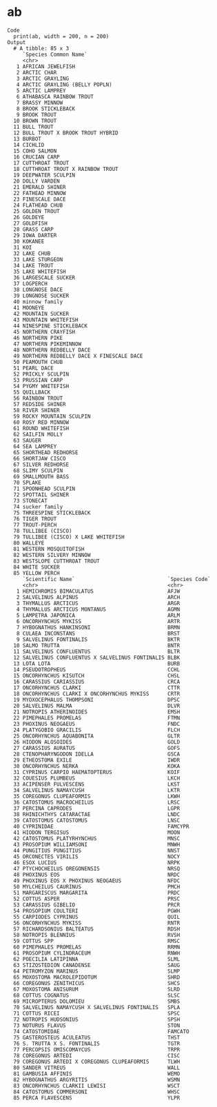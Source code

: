 # ab

    Code
      print(ab, width = 200, n = 200)
    Output
      # A tibble: 85 x 3
         `Species Common Name`                  
         <chr>                                  
       1 AFRICAN JEWELFISH                      
       2 ARCTIC CHAR                            
       3 ARCTIC GRAYLING                        
       4 ARCTIC GRAYLING (BELLY POPLN)          
       5 ARCTIC LAMPREY                         
       6 ATHABASCA RAINBOW TROUT                
       7 BRASSY MINNOW                          
       8 BROOK STICKLEBACK                      
       9 BROOK TROUT                            
      10 BROWN TROUT                            
      11 BULL TROUT                             
      12 BULL TROUT X BROOK TROUT HYBRID        
      13 BURBOT                                 
      14 CICHLID                                
      15 COHO SALMON                            
      16 CRUCIAN CARP                           
      17 CUTTHROAT TROUT                        
      18 CUTTHROAT TROUT X RAINBOW TROUT        
      19 DEEPWATER SCULPIN                      
      20 DOLLY VARDEN                           
      21 EMERALD SHINER                         
      22 FATHEAD MINNOW                         
      23 FINESCALE DACE                         
      24 FLATHEAD CHUB                          
      25 GOLDEN TROUT                           
      26 GOLDEYE                                
      27 GOLDFISH                               
      28 GRASS CARP                             
      29 IOWA DARTER                            
      30 KOKANEE                                
      31 KOI                                    
      32 LAKE CHUB                              
      33 LAKE STURGEON                          
      34 LAKE TROUT                             
      35 LAKE WHITEFISH                         
      36 LARGESCALE SUCKER                      
      37 LOGPERCH                               
      38 LONGNOSE DACE                          
      39 LONGNOSE SUCKER                        
      40 minnow family                          
      41 MOONEYE                                
      42 MOUNTAIN SUCKER                        
      43 MOUNTAIN WHITEFISH                     
      44 NINESPINE STICKLEBACK                  
      45 NORTHERN CRAYFISH                      
      46 NORTHERN PIKE                          
      47 NORTHERN PIKEMINNOW                    
      48 NORTHERN REDBELLY DACE                 
      49 NORTHERN REDBELLY DACE X FINESCALE DACE
      50 PEAMOUTH CHUB                          
      51 PEARL DACE                             
      52 PRICKLY SCULPIN                        
      53 PRUSSIAN CARP                          
      54 PYGMY WHITEFISH                        
      55 QUILLBACK                              
      56 RAINBOW TROUT                          
      57 REDSIDE SHINER                         
      58 RIVER SHINER                           
      59 ROCKY MOUNTAIN SCULPIN                 
      60 ROSY RED MINNOW                        
      61 ROUND WHITEFISH                        
      62 SAILFIN MOLLY                          
      63 SAUGER                                 
      64 SEA LAMPREY                            
      65 SHORTHEAD REDHORSE                     
      66 SHORTJAW CISCO                         
      67 SILVER REDHORSE                        
      68 SLIMY SCULPIN                          
      69 SMALLMOUTH BASS                        
      70 SPLAKE                                 
      71 SPOONHEAD SCULPIN                      
      72 SPOTTAIL SHINER                        
      73 STONECAT                               
      74 sucker family                          
      75 THREESPINE STICKLEBACK                 
      76 TIGER TROUT                            
      77 TROUT-PERCH                            
      78 TULLIBEE (CISCO)                       
      79 TULLIBEE (CISCO) X LAKE WHITEFISH      
      80 WALLEYE                                
      81 WESTERN MOSQUITOFISH                   
      82 WESTERN SILVERY MINNOW                 
      83 WESTSLOPE CUTTHROAT TROUT              
      84 WHITE SUCKER                           
      85 YELLOW PERCH                           
         `Scientific Name`                              `Species Code`
         <chr>                                          <chr>         
       1 HEMICHROMIS BIMACULATUS                        AFJW          
       2 SALVELINUS ALPINUS                             ARCH          
       3 THYMALLUS ARCTICUS                             ARGR          
       4 THYMALLUS ARCTICUS MONTANUS                    AGMN          
       5 LAMPETRA JAPONICA                              ARLM          
       6 ONCORHYNCHUS MYKISS                            ARTR          
       7 HYBOGNATHUS HANKINSONI                         BRMN          
       8 CULAEA INCONSTANS                              BRST          
       9 SALVELINUS FONTINALIS                          BKTR          
      10 SALMO TRUTTA                                   BNTR          
      11 SALVELINUS CONFLUENTUS                         BLTR          
      12 SALVELINUS CONFLUENTUS X SALVELINUS FONTINALIS BLBK          
      13 LOTA LOTA                                      BURB          
      14 PSEUDOTROPHEUS                                 CCHL          
      15 ONCORHYNCHUS KISUTCH                           CHSL          
      16 CARASSIUS CARIASSIUS                           CRCA          
      17 ONCORHYNCHUS CLARKI                            CTTR          
      18 ONCORHYNCHUS CLARKI X ONCORHYNCHUS MYKISS      CRTR          
      19 MYOXOCEPHALUS THOMPSONI                        DPSC          
      20 SALVELINUS MALMA                               DLVR          
      21 NOTROPIS ATHERINOIDES                          EMSH          
      22 PIMEPHALES PROMELAS                            FTMN          
      23 PHOXINUS NEOGAEUS                              FNDC          
      24 PLATYGOBIO GRACILIS                            FLCH          
      25 ONCORHYNCHUS AQUABONITA                        GLTR          
      26 HIODON ALOSOIDES                               GOLD          
      27 CARASSIUS AURATUS                              GOFS          
      28 CTENOPHARYNGODON IDELLA                        GSCA          
      29 ETHEOSTOMA EXILE                               IWDR          
      30 ONCORHYNCHUS NERKA                             KOKA          
      31 CYPRINUS CARPIO HAEMATOPTERUS                  KOIF          
      32 COUESIUS PLUMBEUS                              LKCH          
      33 ACIPENSER FULVESCENS                           LKST          
      34 SALVELINUS NAMAYCUSH                           LKTR          
      35 COREGONUS CLUPEAFORMIS                         LKWH          
      36 CATOSTOMUS MACROCHEILUS                        LRSC          
      37 PERCINA CAPRODES                               LGPR          
      38 RHINICHTHYS CATARACTAE                         LNDC          
      39 CATOSTOMUS CATOSTOMUS                          LNSC          
      40 CYPRINIDAE                                     FAMCYPR       
      41 HIODON TERGISUS                                MOON          
      42 CATOSTOMUS PLATYRHYNCHUS                       MNSC          
      43 PROSOPIUM WILLIAMSONI                          MNWH          
      44 PUNGITIUS PUNGITIUS                            NNST          
      45 ORCONECTES VIRILIS                             NOCY          
      46 ESOX LUCIUS                                    NRPK          
      47 PTYCHOCHEILUS OREGONENSIS                      NRSQ          
      48 PHOXINUS EOS                                   NRDC          
      49 PHOXINUS EOS X PHOXINUS NEOGAEUS               NFDC          
      50 MYLCHEILUS CAURINUS                            PMCH          
      51 MARGARISCUS MARGARITA                          PRDC          
      52 COTTUS ASPER                                   PRSC          
      53 CARASSIUS GIBELIO                              PRCR          
      54 PROSOPIUM COULTERI                             PGWH          
      55 CARPIODES CYPRINUS                             QUIL          
      56 ONCORHYNCHUS MYKISS                            RNTR          
      57 RICHARDSONIUS BALTEATUS                        RDSH          
      58 NOTROPIS BLENNIUS                              RVSH          
      59 COTTUS SPP                                     RMSC          
      60 PIMEPHALES PROMELAS                            RRMN          
      61 PROSOPIUM CYLINDRACEUM                         RNWH          
      62 POECILIA LATIPINNA                             SLML          
      63 STIZOSTEDION CANADENSE                         SAUG          
      64 PETROMYZON MARINUS                             SLMP          
      65 MOXOSTOMA MACROLEPIDOTUM                       SHRD          
      66 COREGONUS ZENITHICUS                           SHCS          
      67 MOXOSTOMA ANISURUM                             SLRD          
      68 COTTUS COGNATUS                                SLSC          
      69 MICROPTERUS DOLOMIEU                           SMBS          
      70 SALVELINUS NAMAYCUSH X SALVELINUS FONTINALIS   SPLA          
      71 COTTUS RICEI                                   SPSC          
      72 NOTROPIS HUDSONIUS                             SPSH          
      73 NOTURUS FLAVUS                                 STON          
      74 CATOSTOMIDAE                                   FAMCATO       
      75 GASTEROSTEUS ACULEATUS                         THST          
      76 S. TRUTTA X S. FONTINALIS                      TGTR          
      77 PERCOPSIS OMISCOMAYCUS                         TRPR          
      78 COREGONUS ARTEDI                               CISC          
      79 COREGONUS ARTEDI X COREGONUS CLUPEAFORMIS      TLWH          
      80 SANDER VITREUS                                 WALL          
      81 GAMBUSIA AFFINIS                               WEMO          
      82 HYBOGNATHUS ARGYRITIS                          WSMN          
      83 ONCORHYNCHUS CLARKII LEWISI                    WSCT          
      84 CATOSTOMUS COMMERSONI                          WHSC          
      85 PERCA FLAVESCENS                               YLPR          


